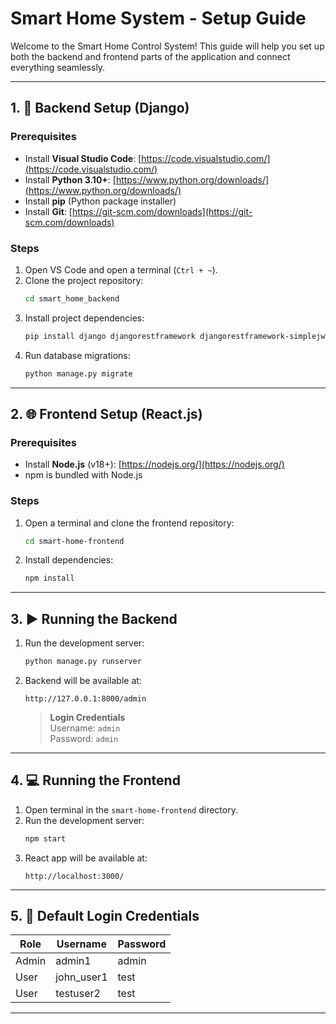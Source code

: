 
# Smart Home System - Setup Guide

Welcome to the Smart Home Control System! This guide will help you set up both the backend and frontend parts of the application and connect everything seamlessly.

---

## 1. 🔧 Backend Setup (Django)

### Prerequisites

- Install **Visual Studio Code**: [https://code.visualstudio.com/](https://code.visualstudio.com/)
- Install **Python 3.10+**: [https://www.python.org/downloads/](https://www.python.org/downloads/)
- Install **pip** (Python package installer)
- Install **Git**: [https://git-scm.com/downloads](https://git-scm.com/downloads)

### Steps

1. Open VS Code and open a terminal (`Ctrl + ~`).
2. Clone the project repository:
   ```bash
   cd smart_home_backend
   ```
3. Install project dependencies:
   ```bash
   pip install django djangorestframework djangorestframework-simplejwt corsheaders
   ```
4. Run database migrations:
   ```bash
   python manage.py migrate
   ```

---

## 2. 🌐 Frontend Setup (React.js)

### Prerequisites

- Install **Node.js** (v18+): [https://nodejs.org/](https://nodejs.org/)
- npm is bundled with Node.js

### Steps

1. Open a terminal and clone the frontend repository:
   ```bash
   cd smart-home-frontend
   ```
2. Install dependencies:
   ```bash
   npm install
   ```

---

## 3. ▶️ Running the Backend

1. Run the development server:
   ```bash
   python manage.py runserver
   ```
2. Backend will be available at:
   ```
   http://127.0.0.1:8000/admin
   ```

   > **Login Credentials**  
   > Username: `admin`  
   > Password: `admin`

---

## 4. 💻 Running the Frontend

1. Open terminal in the `smart-home-frontend` directory.
2. Run the development server:
   ```bash
   npm start
   ```
3. React app will be available at:
   ```
   http://localhost:3000/
   ```

---

## 5. 🔐 Default Login Credentials

| Role    | Username   | Password   |
|---------|------------|------------|
| Admin   | admin1      | admin   |
| User    | john_user1  | test    |
| User    | testuser2  | test    |

---

